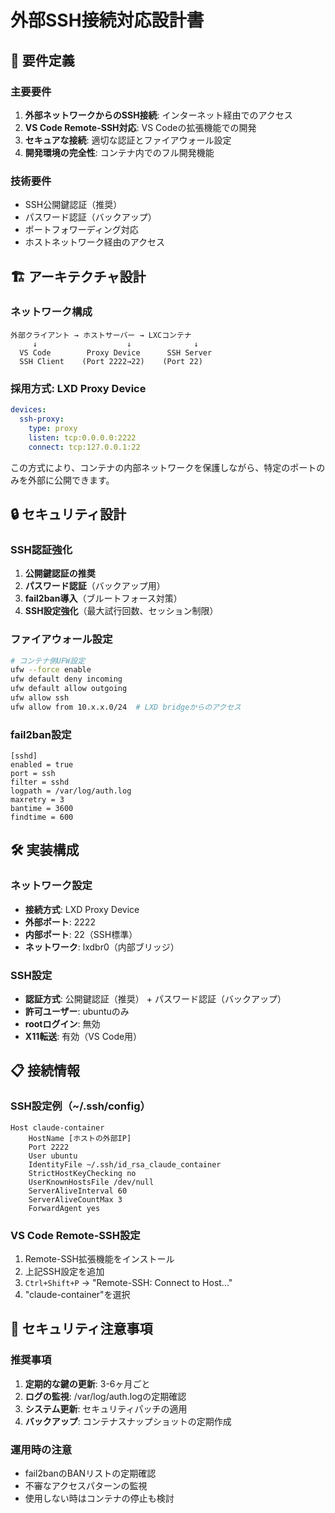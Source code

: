 # 外部SSH接続対応設計書

## 🎯 要件定義

### 主要要件
1. **外部ネットワークからのSSH接続**: インターネット経由でのアクセス
2. **VS Code Remote-SSH対応**: VS Codeの拡張機能での開発
3. **セキュアな接続**: 適切な認証とファイアウォール設定
4. **開発環境の完全性**: コンテナ内でのフル開発機能

### 技術要件
- SSH公開鍵認証（推奨）
- パスワード認証（バックアップ）
- ポートフォワーディング対応
- ホストネットワーク経由のアクセス

## 🏗️ アーキテクチャ設計

### ネットワーク構成
```
外部クライアント → ホストサーバー → LXCコンテナ
     ↓                    ↓              ↓
  VS Code        Proxy Device      SSH Server
  SSH Client    (Port 2222→22)    (Port 22)
```

### 採用方式: LXD Proxy Device

```yaml
devices:
  ssh-proxy:
    type: proxy
    listen: tcp:0.0.0.0:2222
    connect: tcp:127.0.0.1:22
```

この方式により、コンテナの内部ネットワークを保護しながら、特定のポートのみを外部に公開できます。

## 🔒 セキュリティ設計

### SSH認証強化
1. **公開鍵認証の推奨**
2. **パスワード認証**（バックアップ用）
3. **fail2ban導入**（ブルートフォース対策）
4. **SSH設定強化**（最大試行回数、セッション制限）

### ファイアウォール設定
```bash
# コンテナ側UFW設定
ufw --force enable
ufw default deny incoming
ufw default allow outgoing
ufw allow ssh
ufw allow from 10.x.x.0/24  # LXD bridgeからのアクセス
```

### fail2ban設定
```
[sshd]
enabled = true
port = ssh
filter = sshd
logpath = /var/log/auth.log
maxretry = 3
bantime = 3600
findtime = 600
```

## 🛠️ 実装構成

### ネットワーク設定
- **接続方式**: LXD Proxy Device
- **外部ポート**: 2222
- **内部ポート**: 22（SSH標準）
- **ネットワーク**: lxdbr0（内部ブリッジ）

### SSH設定
- **認証方式**: 公開鍵認証（推奨） + パスワード認証（バックアップ）
- **許可ユーザー**: ubuntuのみ
- **rootログイン**: 無効
- **X11転送**: 有効（VS Code用）

## 📋 接続情報

### SSH設定例（~/.ssh/config）
```
Host claude-container
    HostName [ホストの外部IP]
    Port 2222
    User ubuntu
    IdentityFile ~/.ssh/id_rsa_claude_container
    StrictHostKeyChecking no
    UserKnownHostsFile /dev/null
    ServerAliveInterval 60
    ServerAliveCountMax 3
    ForwardAgent yes
```

### VS Code Remote-SSH設定
1. Remote-SSH拡張機能をインストール
2. 上記SSH設定を追加
3. `Ctrl+Shift+P` → "Remote-SSH: Connect to Host..."
4. "claude-container"を選択

## 🚨 セキュリティ注意事項

### 推奨事項
1. **定期的な鍵の更新**: 3-6ヶ月ごと
2. **ログの監視**: /var/log/auth.logの定期確認
3. **システム更新**: セキュリティパッチの適用
4. **バックアップ**: コンテナスナップショットの定期作成

### 運用時の注意
- fail2banのBANリストの定期確認
- 不審なアクセスパターンの監視
- 使用しない時はコンテナの停止も検討